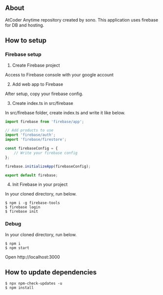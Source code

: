 ## About

AtCoder Anytime repository created by sono.
This application uses firebase for DB and hosting.

## How to setup

### Firebase setup

1. Create Firebase project

Access to Firebase console with your google account

2. Add web app to Firebase

After setup, copy your firebase config.

3. Create index.ts in src/firebase

In src/firebase folder, create index.ts and write it like below.

```TypeScript
import firebase from 'firebase/app';

// Add products to use
import 'firebase/auth';
import 'firebase/firestore';

const firebaseConfig = {
    // Write your firebase config
};

firebase.initializeApp(firebaseConfig);

export default firebase;
```

4. Init Firebase in your project

In your cloned directory, run below.

```
$ npm i -g firebase-tools
$ firebase login
$ firebase init
```

### Debug

In your cloned directory, run below.

```
$ npm i
$ npm start
```

Open http://localhost:3000

## How to update dependencies

```
$ npx npm-check-updates -u
$ npm install
```
